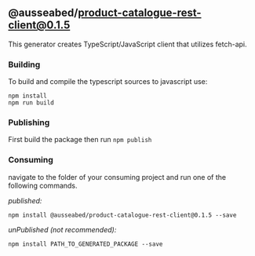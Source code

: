 ## @ausseabed/product-catalogue-rest-client@0.1.5

This generator creates TypeScript/JavaScript client that utilizes fetch-api. 

### Building

To build and compile the typescript sources to javascript use:
```
npm install
npm run build
```

### Publishing

First build the package then run ```npm publish```

### Consuming

navigate to the folder of your consuming project and run one of the following commands.

_published:_

```
npm install @ausseabed/product-catalogue-rest-client@0.1.5 --save
```

_unPublished (not recommended):_

```
npm install PATH_TO_GENERATED_PACKAGE --save

